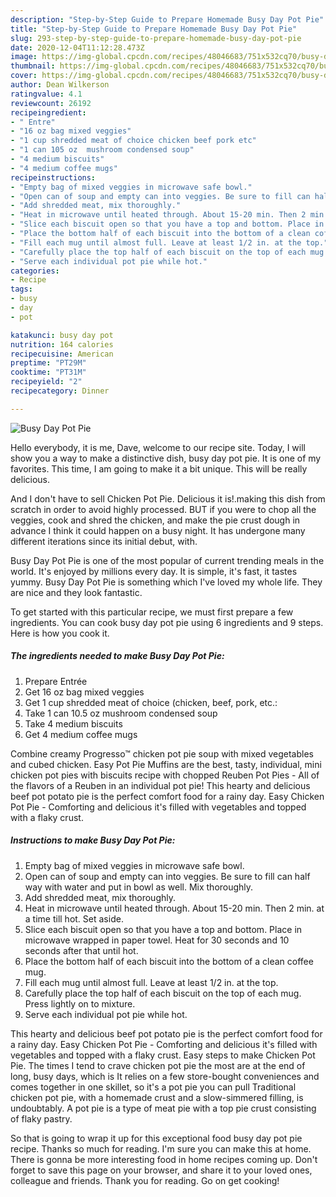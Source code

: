 ```yaml
---
description: "Step-by-Step Guide to Prepare Homemade Busy Day Pot Pie"
title: "Step-by-Step Guide to Prepare Homemade Busy Day Pot Pie"
slug: 293-step-by-step-guide-to-prepare-homemade-busy-day-pot-pie
date: 2020-12-04T11:12:28.473Z
image: https://img-global.cpcdn.com/recipes/48046683/751x532cq70/busy-day-pot-pie-recipe-main-photo.jpg
thumbnail: https://img-global.cpcdn.com/recipes/48046683/751x532cq70/busy-day-pot-pie-recipe-main-photo.jpg
cover: https://img-global.cpcdn.com/recipes/48046683/751x532cq70/busy-day-pot-pie-recipe-main-photo.jpg
author: Dean Wilkerson
ratingvalue: 4.1
reviewcount: 26192
recipeingredient:
- " Entre"
- "16 oz bag mixed veggies"
- "1 cup shredded meat of choice chicken beef pork etc"
- "1 can 105 oz  mushroom condensed soup"
- "4 medium biscuits"
- "4 medium coffee mugs"
recipeinstructions:
- "Empty bag of mixed veggies in microwave safe bowl."
- "Open can of soup and empty can into veggies. Be sure to fill can half way with water and put in bowl as well. Mix thoroughly."
- "Add shredded meat, mix thoroughly."
- "Heat in microwave until heated through. About 15-20 min. Then 2 min. at a time till hot. Set aside."
- "Slice each biscuit open so that you have a top and bottom. Place in microwave wrapped in paper towel. Heat for 30 seconds and 10 seconds after that until hot."
- "Place the bottom half of each biscuit into the bottom of a clean coffee mug."
- "Fill each mug until almost full. Leave at least 1/2 in. at the top."
- "Carefully place the top half of each biscuit on the top of each mug. Press lightly on to mixture."
- "Serve each individual pot pie while hot."
categories:
- Recipe
tags:
- busy
- day
- pot

katakunci: busy day pot 
nutrition: 164 calories
recipecuisine: American
preptime: "PT29M"
cooktime: "PT31M"
recipeyield: "2"
recipecategory: Dinner

---
```



![Busy Day Pot Pie](https://img-global.cpcdn.com/recipes/48046683/751x532cq70/busy-day-pot-pie-recipe-main-photo.jpg)

Hello everybody, it is me, Dave, welcome to our recipe site. Today, I will show you a way to make a distinctive dish, busy day pot pie. It is one of my favorites. This time, I am going to make it a bit unique. This will be really delicious.

And I don&#39;t have to sell Chicken Pot Pie. Delicious it is!.making this dish from scratch in order to avoid highly processed. BUT if you were to chop all the veggies, cook and shred the chicken, and make the pie crust dough in advance I think it could happen on a busy night. It has undergone many different iterations since its initial debut, with.

Busy Day Pot Pie is one of the most popular of current trending meals in the world. It's enjoyed by millions every day. It is simple, it's fast, it tastes yummy. Busy Day Pot Pie is something which I've loved my whole life. They are nice and they look fantastic.


To get started with this particular recipe, we must first prepare a few ingredients. You can cook busy day pot pie using 6 ingredients and 9 steps. Here is how you cook it.

<!--inarticleads1-->

##### The ingredients needed to make Busy Day Pot Pie:

1. Prepare  Entrée
1. Get 16 oz bag mixed veggies
1. Get 1 cup shredded meat of choice (chicken, beef, pork, etc.:
1. Take 1 can 10.5 oz  mushroom condensed soup
1. Take 4 medium biscuits
1. Get 4 medium coffee mugs


Combine creamy Progresso™ chicken pot pie soup with mixed vegetables and cubed chicken. Easy Pot Pie Muffins are the best, tasty, individual, mini chicken pot pies with biscuits recipe with chopped Reuben Pot Pies - All of the flavors of a Reuben in an individual pot pie! This hearty and delicious beef pot potato pie is the perfect comfort food for a rainy day. Easy Chicken Pot Pie - Comforting and delicious it&#39;s filled with vegetables and topped with a flaky crust. 

<!--inarticleads2-->

##### Instructions to make Busy Day Pot Pie:

1. Empty bag of mixed veggies in microwave safe bowl.
1. Open can of soup and empty can into veggies. Be sure to fill can half way with water and put in bowl as well. Mix thoroughly.
1. Add shredded meat, mix thoroughly.
1. Heat in microwave until heated through. About 15-20 min. Then 2 min. at a time till hot. Set aside.
1. Slice each biscuit open so that you have a top and bottom. Place in microwave wrapped in paper towel. Heat for 30 seconds and 10 seconds after that until hot.
1. Place the bottom half of each biscuit into the bottom of a clean coffee mug.
1. Fill each mug until almost full. Leave at least 1/2 in. at the top.
1. Carefully place the top half of each biscuit on the top of each mug. Press lightly on to mixture.
1. Serve each individual pot pie while hot.


This hearty and delicious beef pot potato pie is the perfect comfort food for a rainy day. Easy Chicken Pot Pie - Comforting and delicious it&#39;s filled with vegetables and topped with a flaky crust. Easy steps to make Chicken Pot Pie. The times I tend to crave chicken pot pie the most are at the end of long, busy days, which is It relies on a few store-bought conveniences and comes together in one skillet, so it&#39;s a pot pie you can pull Traditional chicken pot pie, with a homemade crust and a slow-simmered filling, is undoubtably. A pot pie is a type of meat pie with a top pie crust consisting of flaky pastry. 

So that is going to wrap it up for this exceptional food busy day pot pie recipe. Thanks so much for reading. I'm sure you can make this at home. There is gonna be more interesting food in home recipes coming up. Don't forget to save this page on your browser, and share it to your loved ones, colleague and friends. Thank you for reading. Go on get cooking!
